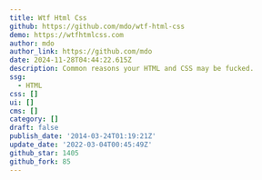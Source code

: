 ```yaml
---
title: Wtf Html Css
github: https://github.com/mdo/wtf-html-css
demo: https://wtfhtmlcss.com
author: mdo
author_link: https://github.com/mdo
date: 2024-11-28T04:44:22.615Z
description: Common reasons your HTML and CSS may be fucked.
ssg:
  - HTML
css: []
ui: []
cms: []
category: []
draft: false
publish_date: '2014-03-24T01:19:21Z'
update_date: '2022-03-04T00:45:49Z'
github_star: 1405
github_fork: 85
---
```

